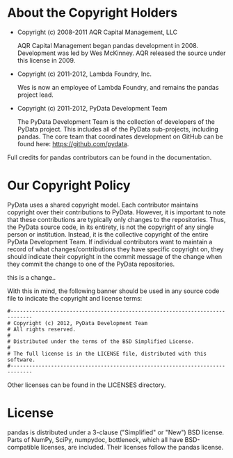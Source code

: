 About the Copyright Holders
===========================

*   Copyright (c) 2008-2011 AQR Capital Management, LLC

    AQR Capital Management began pandas development in 2008. Development was
    led by Wes McKinney. AQR released the source under this license in 2009.
*   Copyright (c) 2011-2012, Lambda Foundry, Inc.

    Wes is now an employee of Lambda Foundry, and remains the pandas project
    lead.
*   Copyright (c) 2011-2012, PyData Development Team

    The PyData Development Team is the collection of developers of the PyData
    project. This includes all of the PyData sub-projects, including pandas. The
    core team that coordinates development on GitHub can be found here:
    https://github.com/pydata.

Full credits for pandas contributors can be found in the documentation.

Our Copyright Policy
====================

PyData uses a shared copyright model. Each contributor maintains copyright
over their contributions to PyData. However, it is important to note that
these contributions are typically only changes to the repositories. Thus,
the PyData source code, in its entirety, is not the copyright of any single
person or institution. Instead, it is the collective copyright of the
entire PyData Development Team. If individual contributors want to maintain
a record of what changes/contributions they have specific copyright on,
they should indicate their copyright in the commit message of the change
when they commit the change to one of the PyData repositories.

this is a change..

With this in mind, the following banner should be used in any source code
file to indicate the copyright and license terms:

```
#-----------------------------------------------------------------------------
# Copyright (c) 2012, PyData Development Team
# All rights reserved.
#
# Distributed under the terms of the BSD Simplified License.
#
# The full license is in the LICENSE file, distributed with this software.
#-----------------------------------------------------------------------------
```

Other licenses can be found in the LICENSES directory.

License
=======

pandas is distributed under a 3-clause ("Simplified" or "New") BSD
license. Parts of NumPy, SciPy, numpydoc, bottleneck, which all have
BSD-compatible licenses, are included. Their licenses follow the pandas
license.
